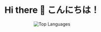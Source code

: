 <h1 align="center">
 Hi there 👋 こんにちは！
</h1>

<p align="center">
  <img src="https://github-readme-stats.vercel.app/api/top-langs/?username=kirisame-ame&layout=compact&hide=jupyter%20notebook" alt="Top Languages" />
</p>
